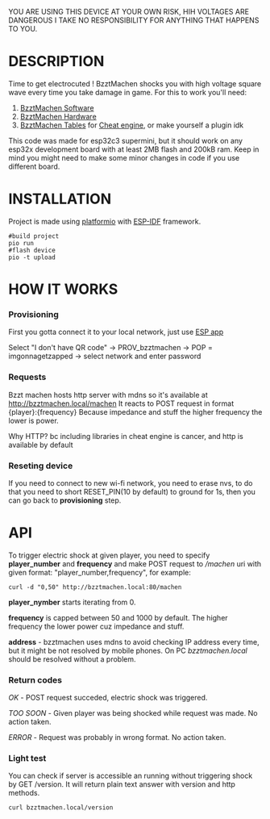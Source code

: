 YOU ARE USING THIS DEVICE AT YOUR OWN RISK, HIH VOLTAGES ARE DANGEROUS
I TAKE NO RESPONSIBILITY FOR ANYTHING THAT HAPPENS TO YOU.

# DESCRIPTION
Time to get electrocuted !
BzztMachen shocks you with high voltage square wave every time you take damage in game.
For this to work you'll need:

1. [BzztMachen Software](https://github.com/Dankeatermidir/bzztmachen)
2. [BzztMachen Hardware](https://github.com/Dankeatermidir/BzztMachenHardware)
3. [BzztMachen Tables](https://github.com/Dankeatermidir/BzztTables) for [Cheat engine](https://github.com/cheat-engine/cheat-engine), or make yourself a plugin idk

This code was made for esp32c3 supermini, but it should work on any esp32x development board with at least 2MB flash and 200kB ram.
Keep in mind you might need to make some minor changes in code if you use different board.

# INSTALLATION
Project is made using [platformio](https://platformio.org/platformio-ide) with [ESP-IDF](https://docs.espressif.com/projects/esp-idf/en/stable/esp32/get-started/index.html) framework.
```
#build project
pio run
#flash device
pio -t upload
```
# HOW IT WORKS
### Provisioning
First you gotta connect it to your local network, just use [ESP app](https://play.google.com/store/apps/details?id=com.espressif.provble)

Select "I don't have QR code" -> PROV_bzztmachen -> POP = imgonnagetzapped -> select network and enter password

### Requests
Bzzt machen hosts http server with mdns so it's available at http://bzztmachen.local/machen
It reacts to POST request in format {player}:{frequency}
Because impedance and stuff the higher frequency the lower is power.

Why HTTP?
bc including libraries in cheat engine is cancer, and http is available by default

### Reseting device
If you need to connect to new wi-fi network, you need to erase nvs, to do that you need to short RESET_PIN(10 by default) to ground for 1s, then you can go back to **provisioning** step.

# API
To trigger electric shock at given player, you need to specify **player_number** and **frequency** and make POST request to */machen* uri with given format:
"player_number,frequency", for example:
```
curl -d "0,50" http://bzztmachen.local:80/machen
```

**player_nymber** starts iterating from 0.

**frequency** is capped between 50 and 1000 by default. The higher frequency the lower power cuz impedance and stuff. 

**address** - bzztmachen uses mdns to avoid checking IP address every time, but it might be not resolved by mobile phones. On PC *bzztmachen.local* should be resolved without a problem.

### Return codes
*OK* - POST request succeded, electric shock was triggered.

*TOO SOON* - Given player was being shocked while request was made. No action taken.

*ERROR* - Request was probably in wrong format. No action taken.

### Light test
You can check if server is accessible an running without triggering shock by GET /version. It will return plain text answer with version and http methods.
```
curl bzztmachen.local/version
```
